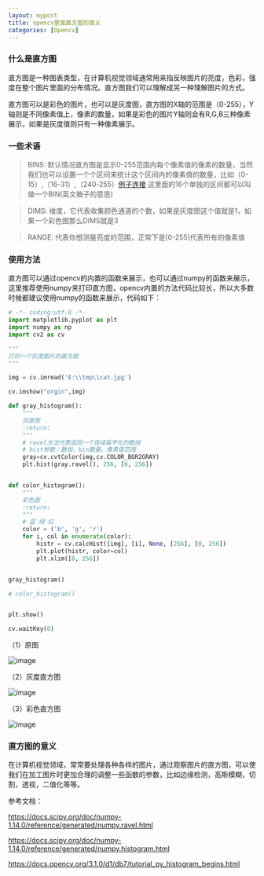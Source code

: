 ```yaml
---
layout: mypost
title: opencv里面直方图的意义
categories: [Opencv]
---
```






### 什么是直方图

直方图是一种图表类型，在计算机视觉领域通常用来指反映图片的亮度，色彩，强度在整个图片里面的分布情况。直方图我们可以理解成另一种理解图片的方式。

直方图可以是彩色的图片，也可以是灰度图，直方图的X轴的范围是（0-255），Y轴则是不同像素值上，像素的数量，如果是彩色的图片Y轴则会有R,G,B三种像素展示，如果是灰度值则只有一种像素展示。


### 一些术语

>BINS: 默认情况直方图是显示0-255范围内每个像素值的像素的数量，当然我们也可以设置一个个区间来统计这个区间内的像素值的数量，比如（0-15）,（16-31）,（240-255）[例子连接](http://docs.opencv.org/doc/tutorials/imgproc/histograms/histogram_calculation/histogram_calculation.html#histogram-calculation) 这里面的16个单独的区间都可以叫做一个BIN(英文箱子的意思)

>DIMS: 维度，它代表收集颜色通道的个数，如果是灰度图这个值就是1，如果一个彩色图那么DIMS就是3


>RANGE: 代表你想测量亮度的范围，正常下是[0-255]代表所有的像素值


### 使用方法


直方图可以通过opencv的内置的函数来展示，也可以通过numpy的函数来展示，这里推荐使用numpy来打印直方图，opencv内置的方法代码比较长，所以大多数时候都建议使用numpy的函数来展示，代码如下：

````python
# -*- coding:utf-8 -*-
import matplotlib.pyplot as plt
import numpy as np
import cv2 as cv

"""
打印一个灰度图片的直方图
"""

img = cv.imread('E:\\tmp\\cat.jpg')

cv.imshow("orgin",img)

def gray_histogram():
    """
    灰度图
    :return:
    """
    # ravel方法代表返回一个连续扁平化的数组
    # hist参数：数组，bin数量，像素值范围
    gray=cv.cvtColor(img,cv.COLOR_BGR2GRAY)
    plt.hist(gray.ravel(), 256, [0, 256])


def color_histogram():
    """
    彩色图
    :return:
    """
    # 蓝 绿 红
    color = ('b', 'g', 'r')
    for i, col in enumerate(color):
        histr = cv.calcHist([img], [i], None, [256], [0, 256])
        plt.plot(histr, color=col)
        plt.xlim([0, 256])


gray_histogram()

# color_histogram()


plt.show()

cv.waitKey(0)
````



（1）原图

![image](https://note.youdao.com/yws/public/resource/0062781cd5d6986e4b1867c49da75a4e/xmlnote/301666C640E34294A3686FC4C7159956/48164)




（2）灰度直方图

![image](https://note.youdao.com/yws/public/resource/0062781cd5d6986e4b1867c49da75a4e/xmlnote/5E3E4AD9B5F5418592EB0C8F9B96F9AA/48166)



（3）彩色直方图

![image](https://note.youdao.com/yws/public/resource/0062781cd5d6986e4b1867c49da75a4e/xmlnote/C4DD60481B794232A6D5971F05485931/48162)



### 直方图的意义

在计算机视觉领域，常常要处理各种各样的图片，通过观察图片的直方图，可以使我们在加工图片时更加合理的调整一些函数的参数，比如边缘检测，高斯模糊，切割，透视，二值化等等。





参考文档：

<https://docs.scipy.org/doc/numpy-1.14.0/reference/generated/numpy.ravel.html>

<https://docs.scipy.org/doc/numpy-1.14.0/reference/generated/numpy.histogram.html>

<https://docs.opencv.org/3.1.0/d1/db7/tutorial_py_histogram_begins.html>